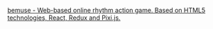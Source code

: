 [bemuse - Web-based online rhythm action game. Based on HTML5 technologies, React, Redux and Pixi.js.](https://github.com/bemusic/bemuse)
